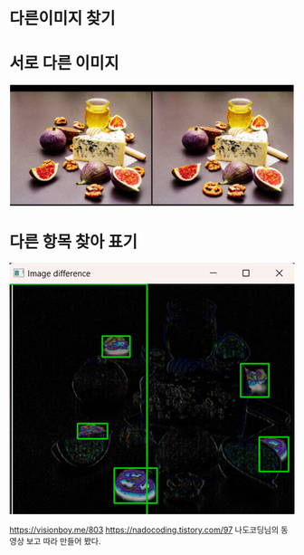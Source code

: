 # 다른이미지 찾기

# 서로 다른 이미지
![manual](diff_sample.png)

# 다른 항목 찾아 표기
![manual](check_diff.png)

https://visionboy.me/803
https://nadocoding.tistory.com/97 나도코딩님의 동영상 보고 따라 만들어 봤다.
